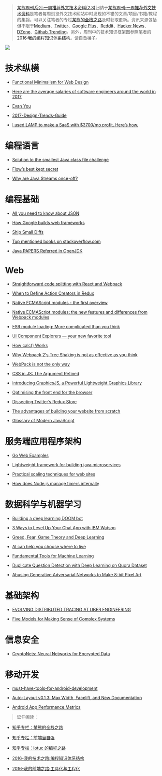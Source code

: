 ﻿> [某熊周刊系列:一周推荐外文技术资料(2.3)](https://zhuanlan.zhihu.com/p/25224787)归纳于[某熊周刊:一周推荐外文技术资料](https://github.com/wx-chevalier/Coder-Knowledge-Graph/tree/master/Weekly)是笔者每周浏览外文技术网站中时发现的不错的文章/项目/书籍/教程的集锦，可以关注笔者的专栏[某熊的全栈之路](https://zhuanlan.zhihu.com/wx-chevalier)及时获取更新。资讯来源包括但不限于[Medium](https://medium.com/)、[Twitter](https://twitter.com/)、[Google Plus](https://plus.google.com/)、[Reddit](https://www.reddit.com/)、[Hacker News](https://news.ycombinator.com/)、[DZone](https://dzone.com/)、[Github Trending](https://github.com/trending)。另外，周刊中的技术知识框架图参照笔者的[2016:我的编程知识体系结构](https://zhuanlan.zhihu.com/p/24476917?refer=wx-chevalier)。请自备梯子。

![](https://coding.net/u/hoteam/p/Cache/git/raw/master/2017/2/2/1-NZpgpdDxZ6v8_0lvQgkrdw.jpeg)

# 技术纵横

- [Functional Minimalism for Web Design](https://uxplanet.org/functional-minimalism-for-web-design-4290722cddbd#.d651yrl11)

- [Here are the average salaries of software engineers around the world in 2017](https://medium.freecodecamp.com/here-are-the-average-salaries-of-software-engineers-around-the-world-in-2017-f121af69f23e#.rhlagbgzv)

- [Evan You](https://github.com/open-source/stories/yyx990803)

- [2017-Design-Trends-Guide](https://www.behance.net/gallery/47810259/2017-Design-Trends-Guide)

- [I used LAMP to make a SaaS with \$3700/mo profit. Here’s how.](https://hackernoon.com/i-used-lamp-to-make-a-saas-with-3700-mo-profit-heres-how-1c47033900e9#.idyvsdcrg)

# 编程语言

- [Solution to the smallest Java class file challenge](https://zeroturnaround.com/rebellabs/solution-to-the-smallest-java-class-file-challenge/)

- [Flow’s best kept secret](https://medium.com/@forbeslindesay/covariance-and-contravariance-c3b43d805611#.1jh1c2s36)

- [Why are Java Streams once-off?](http://stackoverflow.com/questions/28459498/why-are-java-streams-once-off/28513908)

# 编程基础

- [All you need to know about JSON](https://www.weheartswift.com/need-know-json/)

- [How Google builds web frameworks](https://medium.freecodecamp.com/how-google-builds-a-web-framework-5eeddd691dea#.fg4fzpo7m)

- [Ship Small Diffs](https://blog.skyliner.io/ship-small-diffs-741308bec0d1#.ibmzg0x4g)

- [Top mentioned books on stackoverflow.com](http://dev-books.com/#)

- [Java PAPERS Referred in OpenJDK](https://lowlevelbits.org/java-papers/)

# Web

- [Straightforward code splitting with React and Webpack](https://hackernoon.com/straightforward-code-splitting-with-react-and-webpack-4b94c28f6c3f#.u6yjaag0o)

- [When to Define Action Creators in Redux](https://daveceddia.com/redux-action-creators/)

- [Native ECMAScript modules - the first overview](https://blog.hospodarets.com/native-ecmascript-modules-the-first-overview)

- [Native ECMAScript modules: the new features and differences from Webpack modules](https://blog.hospodarets.com/native-ecmascript-modules-new-features#detect-the-current-script-is-executed-as-a-module)

- [ES6 module loading: More complicated than you think](https://www.nczonline.net/blog/2016/04/es6-module-loading-more-complicated-than-you-think/)

- [UI Component Explorers — your new favorite tool](https://blog.hichroma.com/the-crucial-tool-for-modern-frontend-engineers-fb849b06187a#.28fqdlbfj)

- [How calc() Works](https://bitsofco.de/how-calc-works/)

- [Why Webpack 2's Tree Shaking is not as effective as you think](https://advancedweb.hu/2017/02/07/treeshaking/)

- [WebPack is not the only way](https://medium.com/fusebox/webpack-is-not-the-only-way-6ddb67e99be9#.202gkbcxc)

- [CSS in JS: The Argument Refined](https://medium.com/@steida/css-in-js-the-argument-refined-471c7eb83955#.z6czxmcfm)

- [Introducing GraphicsJS, a Powerful Lightweight Graphics Library](https://www.sitepoint.com/introducing-graphicsjs-a-powerful-lightweight-graphics-library/)

- [Optimising the front end for the browser](https://hackernoon.com/optimising-the-front-end-for-the-browser-f2f51a29c572?source=reading_list---------1-1---------)

- [Dissecting Twitter’s Redux Store](https://medium.com/statuscode/dissecting-twitters-redux-store-d7280b62c6b1#.mimhnwf2m)

- [The advantages of building your website from scratch](https://hackernoon.com/the-advantages-of-building-your-website-from-scratch-da5748a1baaf#.t0ufgn593)

- [Glossary of Modern JavaScript](https://auth0.com/blog/glossary-of-modern-javascript-concepts/)

# 服务端应用程序架构

- [Go Web Examples](https://gowebexamples.github.io/)

- [Lightweight framework for building java microservices](https://github.com/Sixt/java-micro)

- [Practical scaling techniques for web sites](https://hackernoon.com/practical-scaling-techniques-for-web-sites-554a38dbd492#.toyeo4mqa)

- [How does Node.js manage timers internally](https://asafdav2.github.io/2017/node-js-timers/)

# 数据科学与机器学习

- [Building a deep learning DOOM bot](https://www.codelitt.com/blog/doom-ai/)

- [3 Ways to Level Up Your Chat App with IBM Watson](https://hackernoon.com/3-ways-to-level-up-your-chat-app-with-ibm-watson-d60513d6d71d#.50s2p8izj)

- [Greed, Fear, Game Theory and Deep Learning](https://medium.com/intuitionmachine/deepmind-fuses-game-theory-and-deep-learning-661ec205a396#.bz9s1poxs)

- [AI can help you choose where to live](https://hackernoon.com/machine-learning-our-cities-617ce005ba27#.upgc7yit5)

- [Fundamental Tools for Machine Learning](https://toolsformachinelearning.blogspot.hk/2017/02/introduction-machine-learning-is.html?utm_content=bufferc0361)

- [Duplicate Question Detection with Deep Learning on Quora Dataset](http://www.erogol.com/duplicate-question-detection-deep-learning/)

- [Abusing Generative Adversarial Networks to Make 8-bit Pixel Art](https://medium.com/@ageitgey/abusing-generative-adversarial-networks-to-make-8-bit-pixel-art-e45d9b96cee7#.evqgz1mx2)

# 基础架构

- [EVOLVING DISTRIBUTED TRACING AT UBER ENGINEERING](https://eng.uber.com/distributed-tracing/)

- [Five Models for Making Sense of Complex Systems](https://medium.com/@cwodtke/five-models-for-making-sense-of-complex-systems-134be897b6b3#.4c0rxg3ei)

# 信息安全

- [CryptoNets: Neural Networks for Encrypted Data](https://iot-for-all.com/cryptonets-neural-networks-for-encrypted-data-5510e0a8066b#.ohzb04iyy)

# 移动开发

- [must-have-tools-for-android-development](https://medium.com/@aditlal/must-have-tools-for-android-development-d76ae66f409f)

- [Auto-Layout v0.1.3: Max Width, Facelift, and New Documentation](https://medium.com/sketch-app-sources/auto-layout-v0-1-3-max-width-facelift-and-new-documentation-4f47e39a27ca#.a3ew2wl6v)

- [Android App Performance Metrics](https://blog.mindorks.com/android-app-performance-metrics-a1176334186e#.ddlakofwg)

> 延伸阅读：

- [知乎专栏：某熊的全栈之路](https://zhuanlan.zhihu.com/wx-chevalier)
  >
- [知乎专栏：前端当自强](https://zhuanlan.zhihu.com/c_67532981)
  >
- [知乎专栏：lotuc 的编程之路](https://zhuanlan.zhihu.com/lotuc)
  >
- [2016-我的技术之路:编程知识体系结构](https://zhuanlan.zhihu.com/p/24476917?refer=wx-chevalier)
  >
- [2016-我的前端之路:工具化与工程化](https://zhuanlan.zhihu.com/p/24575395?refer=wx-chevalier)
